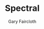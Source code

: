 ---
title: "Spectral"
github: https://github.com/arkadianriver/spectral
demo: http://arkadianriver.github.io/spectral/
author: Gary Faircloth
draft: true
ssg:
  - Jekyll
cms:
  - No Cms
---